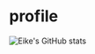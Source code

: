 # profile




![Eike's GitHub stats](https://github-readme-stats.vercel.app/api?username=rogall-e&show_icons=true&theme=radical)
